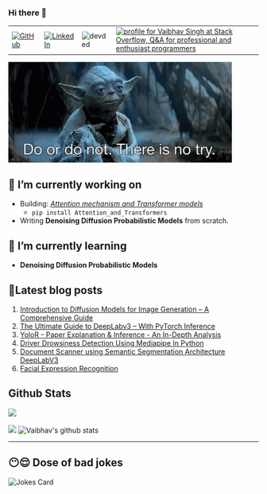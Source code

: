 ### Hi there 👋

<table>
  <tr>
      <td><a href="https://github.com/veb-101"><img src="https://img.shields.io/github/followers/veb-101.svg?label=GitHub&style=social" alt="GitHub"></a></td>
      <td><a href="https://www.linkedin.com/in/vaibhavsingh98"><img src="https://img.shields.io/badge/LinkedIn--_.svg?style=social&logo=linkedin" alt="LinkedIn"></a></td>
<!--       <td><a href="https://twitter.com/wolfcry3_0"><img src="https://img.shields.io/twitter/follow/wolfcry3_0?label=Twitter&style=social" alt="Twitter"></a></td> -->
      <td><img src="https://komarev.com/ghpvc/?username=veb-101" alt="devded" /></td>
      <td><a href="https://stackoverflow.com/users/6805747/vaibhav-singh"><img src="https://stackoverflow.com/users/flair/6805747.png?theme=dark" width="150" height="42" alt="profile for Vaibhav Singh at Stack Overflow, Q&amp;A for professional and enthusiast programmers" title="profile for Vaibhav Singh at Stack Overflow, Q&amp;A for professional and enthusiast programmers"></a></td>
  </tr>
</table>

![Motto](./starwarsday.gif)

## 🔭 I’m currently working on

* Building: *[Attention mechanism and Transformer models](https://github.com/veb-101/Attention-and-Transformers)*
    * `pip install Attention_and_Transformers`
* Writing **Denoising Diffusion Probabilistic Models** from scratch.

## 🌱 I’m currently learning

* **Denoising Diffusion Probabilistic Models**

## 🧾Latest blog posts

1. [Introduction to Diffusion Models for Image Generation – A Comprehensive Guide](https://learnopencv.com/image-generation-using-diffusion-models/)
2. [The Ultimate Guide to DeepLabv3 – With PyTorch Inference](https://learnopencv.com/deeplabv3-ultimate-guide/)
3. [YoloR - Paper Explanation & Inference - An In-Depth Analysis](https://learnopencv.com/yolor-paper-explanation-inference-an-in-depth-analysis/)
4. [Driver Drowsiness Detection Using Mediapipe In Python](https://github.com/veb-101/Drowsiness-Detection-Using-Mediapipe-Streamlit)
5. [Document Scanner using Semantic Segmentation Architecture DeepLabV3](https://github.com/veb-101/Document-Segmentation-using-Pytorch-DeepLabV3)
6. [Facial Expression Recognition](https://veb-101.github.io/Facial-Expression-Recognition/)

## Github Stats

![](https://activity-graph.herokuapp.com/graph?username=veb-101&theme=react-dark&hide_border=true&area=true)

<img src="https://github-readme-streak-stats.herokuapp.com/?user=veb-101">

<img src="https://github-readme-stats.vercel.app/api?username=veb-101&count_private=true&show_icons=true&theme=light" alt="Vaibhav's github stats"/>

<!-- <img align="center" src="https://github-readme-stats.vercel.app/api/top-langs/?username=veb-101&layout=compact&theme=light"/>
 -->
---

## 😶😌 Dose of bad jokes

![Jokes Card](https://readme-jokes.vercel.app/api)

<!--
**veb-101/veb-101** is a ✨ _special_ ✨ repository because its `README.md` (this file) appears on your GitHub profile.

Here are some ideas to get you started:

- 🔭 I’m currently working on ...
- 🌱 I’m currently learning ...
- 👯 I’m looking to collaborate on ...
- 🤔 I’m looking for help with ...
- 💬 Ask me about ...
- 📫 How to reach me: ...
- 😄 Pronouns: ...
- ⚡ Fun fact: ...
-->

